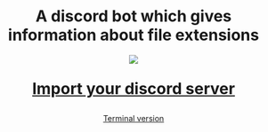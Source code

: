 <h1 align="center">A discord bot which gives information about file extensions</h1>
<p align="center">
<img src="https://user-images.githubusercontent.com/36089310/71481157-c996a380-280d-11ea-9f18-cfe31edc3906.gif">
</p>

<p align="center" style="font-size:2em !important;">
<b>
<a href="https://discordapp.com/oauth2/authorize?&client_id=659503927544250379&scope=bot&permissions=8" target="_blank">Import your discord server</a>
</b>
</p>

<p align="center">
<a href="https://github.com/sdushantha/fileinfo" target="_blank">Terminal version</a>
</p>

